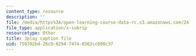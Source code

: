 ```yaml
---
content_type: resource
description: ''
file: /media/https%3A/open-learning-course-data-rc.s3.amazonaws.com/24-908-creole-languages-and-caribbean-identities-spring-2017/758392bd26c9029474f40362cc608c37_T8IjB94ka2g.srt
file_type: application/x-subrip
resourcetype: Other
title: 3play caption file
uid: 758392bd-26c9-0294-74f4-0362cc608c37
---
```

